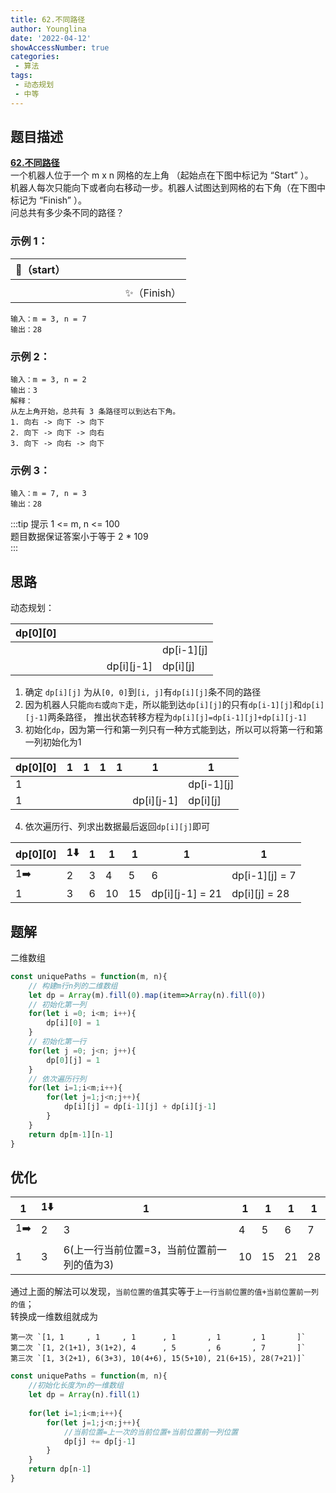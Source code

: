 ```yaml
---
title: 62.不同路径
author: Younglina
date: '2022-04-12'
showAccessNumber: true
categories:
 - 算法
tags:
 - 动态规划
 - 中等
---
```


## 题目描述

**[62.不同路径](https://leetcode-cn.com/problems/unique-paths/)**  
一个机器人位于一个 m x n 网格的左上角 （起始点在下图中标记为 “Start” ）。  
机器人每次只能向下或者向右移动一步。机器人试图达到网格的右下角（在下图中标记为 “Finish” ）。  
问总共有多少条不同的路径？  

### 示例 1：

| 🤖️（start）  |      |      |      |      |      |      |
| ---- | ---- | ---- | ---- | ---- | ---- | ---- |
|      |      |      |      |      |      |      |
|      |      |      |      |      |      |  ✨（Finish）   |


```
输入：m = 3, n = 7
输出：28
```

### 示例 2：
```
输入：m = 3, n = 2  
输出：3  
解释：  
从左上角开始，总共有 3 条路径可以到达右下角。  
1. 向右 -> 向下 -> 向下  
2. 向下 -> 向下 -> 向右  
3. 向下 -> 向右 -> 向下  
```

### 示例 3：
```
输入：m = 7, n = 3  
输出：28  
```

:::tip 提示
1 <= m, n <= 100  
题目数据保证答案小于等于 2 * 109  
:::

## 思路
动态规划：

| dp[0][0] |      |      |      |      |      |      |
| ---- | ---- | ---- | ---- | ---- | ---- | ---- |
|      |      |      |      |      |                |  dp[i-1][j]    |
|      |      |      |      |      |  dp[i][j-1]    |  dp[i][j]   |


1. 确定 `dp[i][j]` 为从`[0, 0]`到`[i, j]`有`dp[i][j]`条不同的路径  
2. 因为机器人只能`向右`或`向下`走，所以能到达`dp[i][j]`的只有`dp[i-1][j]`和`dp[i][j-1]`两条路径，
推出状态转移方程为`dp[i][j]=dp[i-1][j]+dp[i][j-1]`
3. 初始化`dp`，因为第一行和第一列只有一种方式能到达，所以可以将第一行和第一列初始化为1


| dp[0][0] |   1   |   1   |   1   |   1   |   1   |   1   |
| ---- | ---- | ---- | ---- | ---- | ---- | ---- |
|   1   |      |      |      |      |                |  dp[i-1][j]    |
|   1   |      |      |      |      |  dp[i][j-1]    |  dp[i][j]   |


4. 依次遍历行、列求出数据最后返回`dp[i][j]`即可


| dp[0][0] |   1⬇️   |   1   |   1   |   1   |   1   |   1   |
| ---- | ---- | ---- | ---- | ---- | ---- | ---- |
|   1➡️   |   2   |   3   |   4   |   5   |       6         |  dp[i-1][j] = 7   |
|   1   |   3   |   6   |    10  |   15   |  dp[i][j-1] = 21   |  dp[i][j] = 28  |


## 题解
二维数组
```javascript
const uniquePaths = function(m, n){
    // 构建m行n列的二维数组
    let dp = Array(m).fill(0).map(item=>Array(n).fill(0))
    // 初始化第一列
    for(let i =0; i<m; i++){
        dp[i][0] = 1
    }
    // 初始化第一行
    for(let j =0; j<n; j++){
        dp[0][j] = 1
    }
    // 依次遍历行列
    for(let i=1;i<m;i++){
        for(let j=1;j<n;j++){
            dp[i][j] = dp[i-1][j] + dp[i][j-1]
        }
    }
    return dp[m-1][n-1]
}
```

## 优化


| 1 |   1⬇️   |   1   |   1   |   1   |   1   |   1   |
| ---- | ---- | ---- | ---- | ---- | ---- | ---- |
|   1➡️   |   2   |   3   |   4   |   5   |    6   |  7   |
|   1   |   3   |   6(上一行当前位置=3，当前位置前一列的值为3)   |    10  |   15   |   21   |  28  |


通过上面的解法可以发现，`当前位置的值`其实等于`上一行当前位置的值+当前位置前一列的值`；  
转换成一维数组就成为  
```
第一次 `[1, 1     , 1     , 1      , 1       , 1       , 1       ]`  
第二次 `[1, 2(1+1), 3(1+2), 4      , 5       , 6       , 7       ]`  
第三次 `[1, 3(2+1), 6(3+3), 10(4+6), 15(5+10), 21(6+15), 28(7+21)]`  
```

```javascript
const uniquePaths = function(m, n){
    //初始化长度为n的一维数组
    let dp = Array(n).fill(1)
    
    for(let i=1;i<m;i++){
        for(let j=1;j<n;j++){
            //当前位置=上一次的当前位置+当前位置前一列位置
            dp[j] += dp[j-1]
        }
    }
    return dp[n-1]
}
```

<style>
.path-table tr,
.path-table td {
    width: 80px;
    height: 80px;
    text-align: center;
}

.path-table tr:nth-child(2n) {
    background-color: unset;
}
</style>